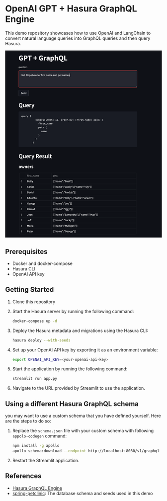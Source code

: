 # OpenAI GPT + Hasura GraphQL Engine

This demo repository showcases how to use OpenAI and LangChain to convert natural language queries into GraphQL queries and then query Hasura.

![Demo App](images/demo.png)

## Prerequisites

- Docker and docker-compose
- Hasura CLI
- OpenAI API key

## Getting Started

1. Clone this repository
2. Start the Hasura server by running the following command:

    ```bash
    docker-compose up -d
    ```

3. Deploy the Hasura metadata and migrations using the Hasura CLI:

    ```bash
    hasura deploy --with-seeds
    ```

4. Set up your OpenAI API key by exporting it as an environment variable:

    ```bash
    export OPENAI_API_KEY=<your-openai-api-key>
    ```

5. Start the application by running the following command:

    ```bash
    streamlit run app.py
    ```

6. Navigate to the URL provided by Streamlit to use the application.

## Using a different Hasura GraphQL schema

you may want to use a custom schema that you have defined yourself. Here are the steps to do so:

1. Replace the `schema.json` file with your custom schema with following `appolo-codegen` command:

    ```bash
    npm install -g apollo
    apollo schema:download --endpoint http://localhost:8080/v1/graphql
    ```

2. Restart the Streamlit application.


## References

- [Hasura GraphQL Engine](https://hasura.io)
- [spring-petclinic](https://github.com/spring-projects/spring-petclinic/blob/main/src/main/resources/db/postgres/schema.sql): The database schema and seeds used in this demo
